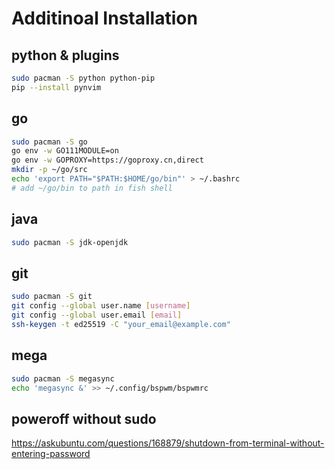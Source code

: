 # Additinoal Installation


## python & plugins

```bash
sudo pacman -S python python-pip
pip --install pynvim
```

## go

```bash
sudo pacman -S go
go env -w GO111MODULE=on
go env -w GOPROXY=https://goproxy.cn,direct
mkdir -p ~/go/src
echo 'export PATH="$PATH:$HOME/go/bin"' > ~/.bashrc
# add ~/go/bin to path in fish shell
```

## java

```bash
sudo pacman -S jdk-openjdk
```


## git

```bash
sudo pacman -S git
git config --global user.name [username]
git config --global user.email [email]
ssh-keygen -t ed25519 -C "your_email@example.com"
```

## mega

```bash
sudo pacman -S megasync
echo 'megasync &' >> ~/.config/bspwm/bspwmrc
```

## poweroff without sudo

https://askubuntu.com/questions/168879/shutdown-from-terminal-without-entering-password  
